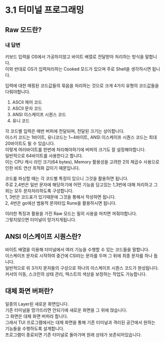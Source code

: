 # 3.1 터미널 프로그래밍

## Raw 모드란?

### 내 답변

키보드 입력을 OS에서 가공하지않고 바이트 배열로 전달받아 처리하는 방식을 말합니다.  
이와 반대로 OS가 입력처리하는 Cooked 모드가 있으며 주로 Shell을 생각하시면 됩니다.

입력에 대한 매핑된 코드값들의 묶음을 처리하는 것으로 크게 4가지 유형의 코드값들을 다뤄야합니다.

1. ASCII 제어 코드
2. ASCII 문자 코드
3. ANSI 이스케이프 시퀀스 코드
4. 유니 코드

각 코드별 입력은 매번 버퍼에 전달되며, 전달된 크기는 상이합니다.  
아스키 코드는 1바이트, 유니코드는 1~4바이트, ANSI 이스케이프 시퀀스 코드는 최대 20바이트도 될 수 있습니다.  
이렇게 여러바이트를 한번에 처리해야하기에 버퍼의 크기도 잘 설정해야합니다.  
일반적으로 64바이트를 사용한다고 합니다.  
이는 CPU 캐시 라인 크기(64 bytes), Memory 활용성을 고려한 2의 제곱수 사용으로 인한 비트 연산 최적화 값이기 때문입니다.

코드를 파싱할 때는 각 코드별 특징이 있으니 그것을 활용하면 됩니다.  
주로 2,4번은 일반 문자에 해당하기에 어떤 기능을 담고있는 1,3번에 대해 처리하고 그 외는 모두 문자처리하도록 구성합니다.  
1, 3번은 코드표가 있기때문에 그것을 통해서 작성하면 됩니다.  
2, 4번은 go에선 범용적 문자타입 Rune을 활용하시면 됩니다.

이러한 특징과 활용을 가진 Raw 모드는 필히 사용을 마치면 꺼줘야합니다.  
그렇지않으면 터미널이 망가지게됩니다.

## ANSI 이스케이프 시퀀스란?

바이트 배열을 이용해 터미널에서 여러 기능을 수행할 수 있는 코드들을 말합니다.  
이스케이프 문자로 시작하여 중간에 CSI라는 문자를 두며 그 뒤에 최종 문자를 하나 둡니다.  
일반적으로 위 3가지 문자들의 구성으로 하나의 이스케이프 시퀀스 코드가 완성됩니다.  
커서의 이동, 스크린의 상태 관리, 텍스트의 색상을 보정하는 작업도 가능합니다.

## 대체 화면 버퍼란?

일종의 Layer된 새로운 화면입니다.  
기존 터미널을 망가뜨리면 안되기에 새로운 화면을 그 위에 얹습니다.  
그 화면은 대체 화면 버퍼라 합니다.  
그래서 TUI 프로그램에서는 대체 화면을 통해 기존 터미널과 격리된 공간에서 원하는 기능들을 수행하도록 설계합니다.  
프로그램이 종료되면 기존 터미널로 돌아가며 원래 상태가 보존되어있습니다.
